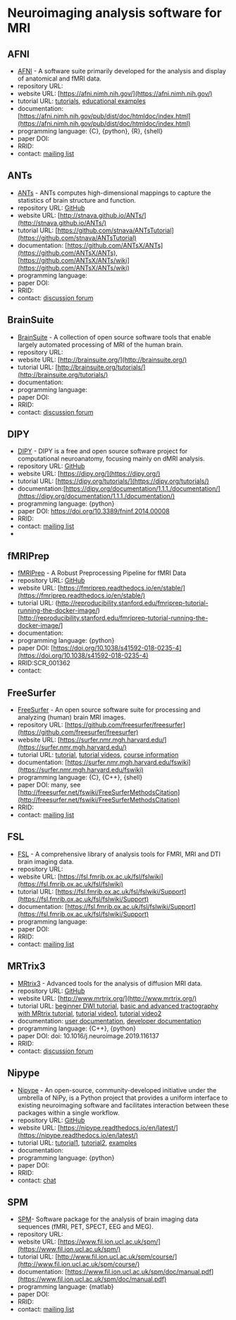 # Neuroimaging analysis software for MRI

## AFNI

-   [AFNI](https://afni.nimh.nih.gov/) -   A software suite primarily developed for the analysis and display of anatomical and fMRI data.
-   repository URL:
-   website URL: [https://afni.nimh.nih.gov/](https://afni.nimh.nih.gov/)
-   tutorial URL: [tutorials](https://afni.nimh.nih.gov/pub/dist/doc/htmldoc/tutorials/main_toc.html), [educational examples](https://afni.nimh.nih.gov/pub/dist/doc/htmldoc/educational/main_toc.html)
-   documentation: [https://afni.nimh.nih.gov/pub/dist/doc/htmldoc/index.html](https://afni.nimh.nih.gov/pub/dist/doc/htmldoc/index.html)
-   programming language: {C}, {python}, {R}, {shell}
-   paper DOI:
-   RRID:
-   contact: [mailing list](https://afni.nimh.nih.gov/afni/community/board/list.php?1)

## ANTs
-   [ANTs](http://stnava.github.io/ANTs/) -   ANTs computes high-dimensional mappings to capture the statistics of brain structure and function.
-   repository URL: [GitHub](https://github.com/ANTsX/ANTs)
-   website URL: [http://stnava.github.io/ANTs/](http://stnava.github.io/ANTs/)
-   tutorial URL: [https://github.com/stnava/ANTsTutorial](https://github.com/stnava/ANTsTutorial)
-   documentation: [https://github.com/ANTsX/ANTs](https://github.com/ANTsX/ANTs), [https://github.com/ANTsX/ANTs/wiki](https://github.com/ANTsX/ANTs/wiki)
-   programming language:
-   paper DOI:
-   RRID:
-   contact: [discussion forum](https://sourceforge.net/p/advants/discussion/)

## BrainSuite

-   [BrainSuite](http://brainsuite.org/) -    A collection of open source software tools that enable largely automated processing of MRI of the human brain.
-   repository URL:
-   website URL: [http://brainsuite.org/](http://brainsuite.org/)
-   tutorial URL: [http://brainsuite.org/tutorials/](http://brainsuite.org/tutorials/)
-   documentation:
-   programming language:
-   paper DOI:
-   RRID:
-   contact: [discussion forum](http://forums.brainsuite.org/)

## DIPY

-   [DIPY](https://dipy.org/) -   DIPY is a free and open source software project for computational neuroanatomy, focusing mainly on dMRI analysis.
-   repository URL: [GitHub](https://github.com/dipy/dipy)
-   website URL: [https://dipy.org/](https://dipy.org/)
-   tutorial URL: [https://dipy.org/tutorials/](https://dipy.org/tutorials/)
-   documentation:[https://dipy.org/documentation/1.1.1./documentation/](https://dipy.org/documentation/1.1.1./documentation/)
-   programming language: {python}
-   paper DOI: https://doi.org/10.3389/fninf.2014.00008
-   RRID:
-   contact: [mailing list](https://mail.python.org/mailman/listinfo/neuroimaging)
-
## fMRIPrep

-   [fMRIPrep](https://fmriprep.readthedocs.io/en/stable/) -   A Robust Preprocessing Pipeline for fMRI Data
-   repository URL: [GitHub](https://github.com/poldracklab/fmriprep)
-   website URL: [https://fmriprep.readthedocs.io/en/stable/](https://fmriprep.readthedocs.io/en/stable/)
-   tutorial URL: (http://reproducibility.stanford.edu/fmriprep-tutorial-running-the-docker-image/)[http://reproducibility.stanford.edu/fmriprep-tutorial-running-the-docker-image/]
-   documentation:
-   programming language: {python}
-   paper DOI: [https://doi.org/10.1038/s41592-018-0235-4](https://doi.org/10.1038/s41592-018-0235-4)
-   RRID:SCR_001362
-   contact:

## FreeSurfer

- [FreeSurfer](https://surfer.nmr.mgh.harvard.edu/) - An open source software suite for processing and analyzing (human) brain MRI images.
- repository URL: [https://github.com/freesurfer/freesurfer](https://github.com/freesurfer/freesurfer)
- website URL: [https://surfer.nmr.mgh.harvard.edu/](https://surfer.nmr.mgh.harvard.edu/)
- tutorial URL: [tutorial](https://surfer.nmr.mgh.harvard.edu/fswiki/Tutorials), [tutorial videos](https://surfer.nmr.mgh.harvard.edu/fswiki/CourseDescription), [course information](https://www.youtube.com/channel/UCruQerP8aa-gYttXkAcyveA)
- documentation: [https://surfer.nmr.mgh.harvard.edu/fswiki](https://surfer.nmr.mgh.harvard.edu/fswiki)
- programming language: {C}, {C++}, {shell}
- paper DOI: many, see [http://freesurfer.net/fswiki/FreeSurferMethodsCitation](http://freesurfer.net/fswiki/FreeSurferMethodsCitation)
- RRID:
- contact: [mailing list](https://surfer.nmr.mgh.harvard.edu/fswiki/FreeSurferSupport)

## FSL

-   [FSL](https://fsl.fmrib.ox.ac.uk/fsl/fslwiki) -   A comprehensive library of analysis tools for FMRI, MRI and DTI brain imaging data.
-   repository URL:
-   website URL: [https://fsl.fmrib.ox.ac.uk/fsl/fslwiki](https://fsl.fmrib.ox.ac.uk/fsl/fslwiki)
-   tutorial URL: [https://fsl.fmrib.ox.ac.uk/fsl/fslwiki/Support](https://fsl.fmrib.ox.ac.uk/fsl/fslwiki/Support)
-   documentation: [https://fsl.fmrib.ox.ac.uk/fsl/fslwiki/Support](https://fsl.fmrib.ox.ac.uk/fsl/fslwiki/Support)
-   programming language:
-   paper DOI:
-   RRID:
-   contact: [mailing list](https://www.jiscmail.ac.uk/cgi-bin/webadmin?A0=fsl)

## MRTrix3
-   [MRtrix3](http://www.mrtrix.org/) -   Advanced tools for the analysis of diffusion MRI data.
-   repository URL: [GitHub](https://github.com/MRtrix3)
-   website URL: [http://www.mrtrix.org/](http://www.mrtrix.org/)
-   tutorial URL: [beginner DWI tutorial](https://mrtrix.readthedocs.io/en/latest/getting_started/beginner_dwi_tutorial.html), [basic and advanced tractography with MRtrix tutorial](https://osf.io/fkyht/), [tutorial video1](https://osf.io/fkyht/), [tutorial video2](https://www.youtube.com/watch?v=lQWucXuAXR8)
-   documentation: [user documentation](https://mrtrix.readthedocs.io/en/latest/), [developer documentation](http://www.mrtrix.org/developer-documentation/)
-   programming language: {C++}, {python}
-   paper DOI: doi: 10.1016/j.neuroimage.2019.116137
-   RRID:
-   contact: [discussion forum](https://community.mrtrix.org/)

## Nipype

-   [Nipype](https://nipype.readthedocs.io/en/latest/) -   An open-source, community-developed initiative under the umbrella of NiPy, is a Python project that provides a uniform interface to existing neuroimaging software and facilitates interaction between these packages within a single workflow.
-   repository URL: [GitHub](https://github.com/nipy/nipype)
-   website URL: [https://nipype.readthedocs.io/en/latest/](https://nipype.readthedocs.io/en/latest/)
-   tutorial URL: [tutorial1](https://nipype.readthedocs.io/en/0.11.0/users/pipeline_tutorial.html), [tutorial2](https://miykael.github.io/nipype_tutorial/), [examples](https://nipype.readthedocs.io/en/latest/examples.html)
-   documentation:
-   programming language: {python}
-   paper DOI:
-   RRID:
-   contact: [chat](https://gitter.im/nipy/nipype)

## SPM

-   [SPM](https://www.fil.ion.ucl.ac.uk/spm/)-   Software package for the analysis of brain imaging data sequences (fMRI, PET, SPECT, EEG and MEG).
-   repository URL:
-   website URL: [https://www.fil.ion.ucl.ac.uk/spm/](https://www.fil.ion.ucl.ac.uk/spm/)
-   tutorial URL: [http://www.fil.ion.ucl.ac.uk/spm/course/](http://www.fil.ion.ucl.ac.uk/spm/course/)
-   documentation: [https://www.fil.ion.ucl.ac.uk/spm/doc/manual.pdf](https://www.fil.ion.ucl.ac.uk/spm/doc/manual.pdf)
-   programming language: {matlab}
-   paper DOI:
-   RRID:
-   contact: [mailing list](https://www.fil.ion.ucl.ac.uk/spm/support/)
